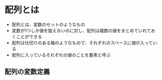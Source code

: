 # 配列とは  
- 配列とは、変数のセットのようなもの  
- 変数が1つしか値を扱えないのに対し、配列は複数の値をまとめていれておくことができる  
- 配列は仕切りのある箱のようなもので、それぞれのスペースに値が入っている  
- 配列に入っているそれぞれの値のことを要素と呼ぶ

## 配列の変数定義

